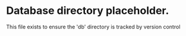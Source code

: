 # Database directory placeholder.

This file exists to ensure the 'db' directory is tracked by version control